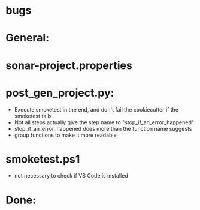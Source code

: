 # bugs


# General:


# sonar-project.properties


# post_gen_project.py:
- Execute smoketest in the end, and don't fail the cookiecutter if the smoketest fails
- Not all steps actually give the step name to "stop_if_an_error_happened"
- stop_if_an_error_happened does more than the function name suggests
- group functions to make it more readable


# smoketest.ps1
- not necessary to check if VS Code is installed

# Done:
